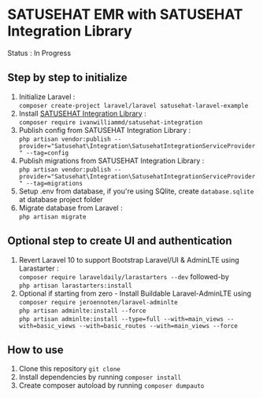 # SATUSEHAT EMR with SATUSEHAT Integration Library
Status : In Progress

## Step by step to initialize 
1. Initialize Laravel : <br>```composer create-project laravel/laravel satusehat-laravel-example```
2. Install [SATUSEHAT Integration Library](https://github.com/ivanwilliammd/satusehat-integration) : <br>```composer require ivanwilliammd/satusehat-integration```
3. Publish config from SATUSEHAT Integration Library : <br>```php artisan vendor:publish --provider="Satusehat\Integration\SatusehatIntegrationServiceProvider" --tag=config```
4. Publish migrations from SATUSEHAT Integration Library : <br>```php artisan vendor:publish --provider="Satusehat\Integration\SatusehatIntegrationServiceProvider" --tag=migrations```
5. Setup .env from database, if you're using SQlite, create ```database.sqlite``` at database project folder
6. Migrate database from Laravel : <br>```php artisan migrate```


## Optional step to create UI and authentication
1. Revert Laravel 10 to support Bootstrap Laravel/UI & AdminLTE using Larastarter : <br>```composer require laraveldaily/larastarters --dev``` followed-by <br>```php artisan larastarters:install```
2. Optional if starting from zero - Install Buildable Laravel-AdminLTE using <br>```composer require jeroennoten/laravel-adminlte``` <br>```php artisan adminlte:install --force``` <br>```php artisan adminlte:install --type=full --with=main_views --with=basic_views --with=basic_routes --with=main_views --force```


## How to use
1. Clone this repository ```git clone```
2. Install dependencies by running ```composer install```
3. Create composer autoload by running ```composer dumpauto```
